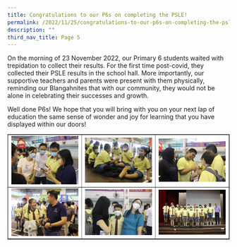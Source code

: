 ```yaml
---
title: Congratulations to our P6s on completing the PSLE!
permalink: /2022/11/25/congratulations-to-our-p6s-on-completing-the-psle/
description: ""
third_nav_title: Page 5
---
```

<p>On the morning of 23 November 2022, our Primary 6 students waited with trepidation to collect their results. For the first time post-covid, they collected their PSLE results in the school hall. More importantly, our supportive teachers and parents were present with them physically, reminding our Blangahnites that with our community, they would not be alone in celebrating their successes and growth.&nbsp;</p>
<p>Well done P6s! We hope that you will bring with you on your next lap of education the same sense of wonder and joy for learning that you have displayed within our doors!</p>
<table style="border-collapse: collapse; width: 100%;" border="1">
<tbody>
<tr>
<td style="width: 33.3333%;"><img src="/images/psle1.jpg"></td>
<td style="width: 33.3333%;"><img src="/images/psle2.jpg"></td>
<td style="width: 33.3333%;"><img src="/images/psle3.jpg"></td>
</tr>
<tr>
<td style="width: 33.3333%;"><img src="/images/psle4.jpg"></td>
<td style="width: 33.3333%;"><img src="/images/psle5.jpg"></td>
<td style="width: 33.3333%;"><img src="/images/psle6.jpg"></td>
</tr>
</tbody>
</table>